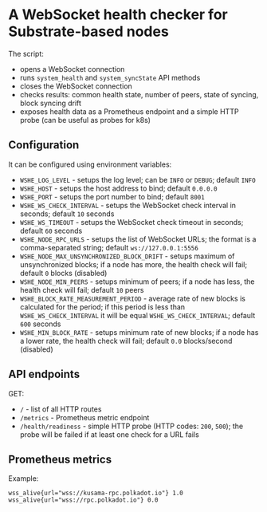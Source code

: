 # A WebSocket health checker for Substrate-based nodes

The script:
* opens a WebSocket connection 
* runs `system_health` and `system_syncState` API methods
* closes the WebSocket connection
* checks results: common health state, number of peers, state of syncing, block syncing drift
* exposes health data as a Prometheus endpoint and a simple HTTP probe (can be useful as probes for k8s)

## Configuration
It can be configured using environment variables:
* `WSHE_LOG_LEVEL` - setups the log level; can be `INFO` or `DEBUG`; default `INFO`
* `WSHE_HOST` - setups the host address to bind; default `0.0.0.0`
* `WSHE_PORT` - setups the port number to bind; default `8001`
* `WSHE_WS_CHECK_INTERVAL` - setups the WebSocket check interval in seconds; default `10` seconds
* `WSHE_WS_TIMEOUT` - setups the WebSocket check timeout in seconds; default `60` seconds
* `WSHE_NODE_RPC_URLS` - setups the list of WebSocket URLs; the format is a comma-separated string;
  default `ws://127.0.0.1:5556`
* `WSHE_NODE_MAX_UNSYNCHRONIZED_BLOCK_DRIFT` - setups maximum of unsynchronized blocks; if a node has
  more, the health check will fail; default `0` blocks (disabled)
* `WSHE_NODE_MIN_PEERS` - setups minimum of peers; if a node has less, the health check will fail; default `10` peers
* `WSHE_BLOCK_RATE_MEASUREMENT_PERIOD` - average rate of new blocks is calculated for the period;
  if this period is less than `WSHE_WS_CHECK_INTERVAL` it will be equal `WSHE_WS_CHECK_INTERVAL`; 
  default `600` seconds
* `WSHE_MIN_BLOCK_RATE` - setups minimum rate of new blocks; if a node has a
  lower rate, the health check will fail; default `0.0` blocks/second (disabled)

## API endpoints
GET:
* `/` - list of all HTTP routes
* `/metrics` - Prometheus metric endpoint
* `/health/readiness` - simple HTTP probe (HTTP codes: `200`, `500`); 
  the probe will be failed if at least one check for a URL fails

## Prometheus metrics
Example:
```
wss_alive{url="wss://kusama-rpc.polkadot.io"} 1.0
wss_alive{url="wss://rpc.polkadot.io"} 0.0
```